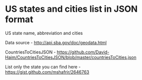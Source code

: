 # US states and cities list in JSON format
US state name, abbreviation and cities

Data source - http://api.sba.gov/doc/geodata.html


CountriesToCitiesJSON - https://github.com/David-Haim/CountriesToCitiesJSON/blob/master/countriesToCities.json

List only the state you can find here - https://gist.github.com/mshafrir/2646763
